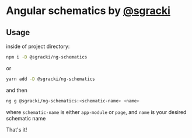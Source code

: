 # Angular schematics by [@sgracki](http://github.com/sgracki)

## Usage

inside of project directory:

```bash
npm i -D @sgracki/ng-schematics
```
or
```bash
yarn add -D @sgracki/ng-schematics
```
and then
```bash
ng g @sgracki/ng-schematics:<schematic-name> <name>
```
where `schematic-name` is either `app-module` or `page`, and `name` is your desired schematic name

That's it!
 

